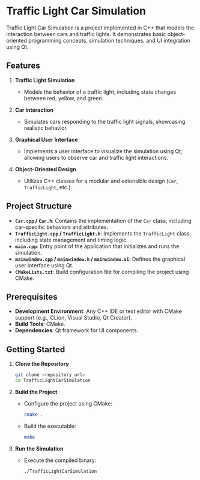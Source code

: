 # Traffic Light Car Simulation

Traffic Light Car Simulation is a project implemented in C++ that models the interaction between cars and traffic lights. It demonstrates basic object-oriented programming concepts, simulation techniques, and UI integration using Qt.

## Features

1. **Traffic Light Simulation**  
   - Models the behavior of a traffic light, including state changes between red, yellow, and green.

2. **Car Interaction**  
   - Simulates cars responding to the traffic light signals, showcasing realistic behavior.

3. **Graphical User Interface**  
   - Implements a user interface to visualize the simulation using Qt, allowing users to observe car and traffic light interactions.

4. **Object-Oriented Design**  
   - Utilizes C++ classes for a modular and extensible design (`Car`, `TrafficLight`, etc.).

## Project Structure

- **`Car.cpp` / `Car.h`**: Contains the implementation of the `Car` class, including car-specific behaviors and attributes.
- **`TrafficLight.cpp` / `TrafficLight.h`**: Implements the `TrafficLight` class, including state management and timing logic.
- **`main.cpp`**: Entry point of the application that initializes and runs the simulation.
- **`mainwindow.cpp` / `mainwindow.h` / `mainwindow.ui`**: Defines the graphical user interface using Qt.
- **`CMakeLists.txt`**: Build configuration file for compiling the project using CMake.

## Prerequisites

- **Development Environment**: Any C++ IDE or text editor with CMake support (e.g., CLion, Visual Studio, Qt Creator).
- **Build Tools**: CMake.
- **Dependencies**: Qt framework for UI components.

## Getting Started

1. **Clone the Repository**
   ```bash
   git clone <repository_url>
   cd TrafficLightCarSimulation
   ```

2. **Build the Project**
   - Configure the project using CMake:
     ```bash
     cmake .
     ```
   - Build the executable:
     ```bash
     make
     ```

3. **Run the Simulation**
   - Execute the compiled binary:
     ```bash
     ./TrafficLightCarSimulation
     ```
